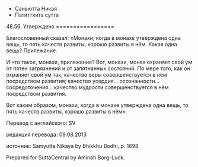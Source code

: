 









* Саньютта Никая
* Патиттхита сутта


48\.56\. Утверждено
\=\=\=\=\=\=\=\=\=\=\=\=\=\=\=\=\=



Благословенный сказал: «Монахи, когда в монахе утверждена одна вещь, то пять качеств развиты, хорошо развиты в нём\. Какая одна вещь? Прилежание\.


И что такое, монахи, прилежание? Вот, монахи, монах охраняет свой ум от пятен загрязнений и от запятнанных состояний\. По мере того, как он охраняет свой ум так, качество веры совершенствуется в нём посредством развития; качество усердия… осознанности… сосредоточения… качество мудрости совершенствуется в нём посредством развития\.


Вот каким образом, монахи, когда в монахе утверждена одна вещь, то пять качеств развиты, хорошо развиты в нём»\.



Перевод с английского: SV


редакция перевода: 09\.08\.2013


источник: Samyutta Nikaya by Bhikkhu Bodhi, p\. 1698


Prepared for SuttaCentral by Aminah Borg\-Luck\.






